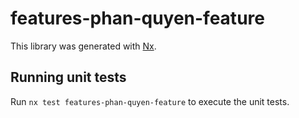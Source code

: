 # features-phan-quyen-feature

This library was generated with [Nx](https://nx.dev).

## Running unit tests

Run `nx test features-phan-quyen-feature` to execute the unit tests.
